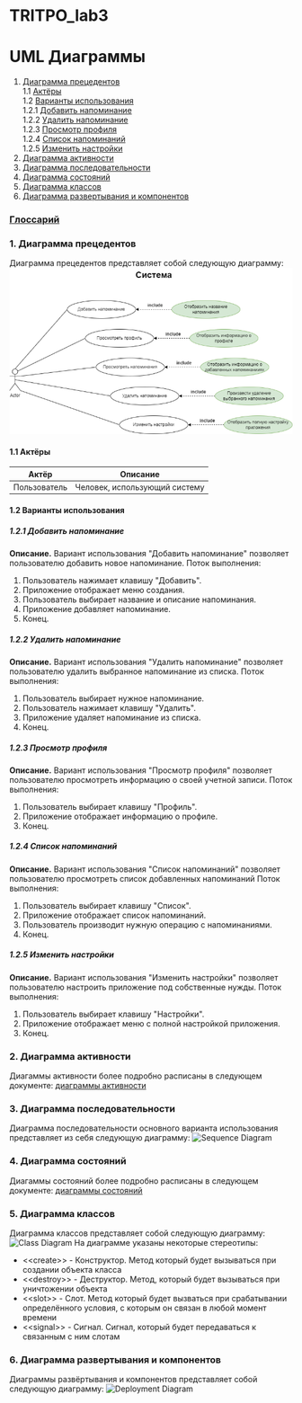 # TRITPO_lab3
# UML Диаграммы
1. [Диаграмма прецедентов](#1)<br>
1.1 [Актёры](#1.1)<br>
1.2 [Варианты использования](#1.2)<br>
1.2.1 [Добавить напоминание](#1.2.1)<br>
1.2.2 [Удалить напоминание](#1.2.2)<br>
1.2.3 [Просмотр профиля](#1.2.3)<br>
1.2.4 [Список напоминаний](#1.2.4)<br>
1.2.5 [Изменить настройки](#1.2.5)<br>
2. [Диаграмма активности](#2)
3. [Диаграмма последовательности](#3)
4. [Диаграмма состояний](#4)
5. [Диаграмма классов](#5)
6. [Диаграмма развертывания и компонентов](#6)

### [Глоссарий](https://github.com/Dufal/TRITPO_lab3/blob/main/Glossary.md)

### 1. Диаграмма прецедентов<a name="1"></a>
Диаграмма прецедентов представляет собой следующую диаграмму: 
![Precendent](https://github.com/Dufal/TRITPO_lab3/blob/main/Precendent.png)
#### 1.1 Актёры<a name="1.1"></a>
Актёр | Описание
--- | ---
Пользователь|Человек, использующий систему

#### 1.2 Варианты использования<a name="1.2"></a>
##### 1.2.1 Добавить напоминание<a name="1.2.1"></a>
**Описание.** Вариант использования "Добавить напоминание" позволяет пользователю добавить новое напоминание.
Поток выполнения:
1. Пользователь нажимает клавишу "Добавить".
2. Приложение отображает меню создания.
3. Пользователь выбирает название и описание напоминания.
4. Приложение добавляет напоминание.
5. Конец.
##### 1.2.2 Удалить напоминание<a name="1.2.2"></a>
**Описание.** Вариант использования "Удалить напоминание" позволяет пользователю удалить выбранное напоминание из списка.
Поток выполнения:
1. Пользователь выбирает нужное напоминание.
2. Пользователь нажимает клавишу "Удалить".
3. Приложение удаляет напоминание из списка.
4. Конец.
##### 1.2.3 Просмотр профиля<a name="1.2.3"></a>
**Описание.** Вариант использования "Просмотр профиля" позволяет пользователю просмотреть информацию о своей учетной записи.
Поток выполнения:
1. Пользователь выбирает клавишу "Профиль".
2. Приложение отображает информацию о профиле.
3. Конец.
##### 1.2.4 Список напоминаний<a name="1.2.4"></a>
**Описание.** Вариант использования "Список напоминаний" позволяет пользователю просмотреть список добавленных напоминаний
Поток выполнения:
1. Пользователь выбирает клавишу "Список".
2. Приложение отображает список напоминаний.
3. Пользователь производит нужную операцию с напоминаниями.
4. Конец.
##### 1.2.5 Изменить настройки<a name="1.2.5"></a>
**Описание.** Вариант использования "Изменить настройки" позволяет пользователю настроить приложение под собственные нужды.
Поток выполнения:
1. Пользователь выбирает клавишу "Настройки".
2. Приложение отображает меню с полной настройкой приложения.
3. Конец.

### 2. Диаграмма активности<a name="2"></a>
Диагаммы активности более подробно расписаны в следующем документе: [диаграммы активности](https://github.com/steppbol/B-Player/blob/master/documentation/uml-diagrams/Activity/README.md)

### 3. Диаграмма последовательности<a name="3"></a>
Диаграмма последовательности основного варианта использования представляет из себя следующую диаграмму:
![Sequence Diagram](https://raw.githubusercontent.com/steppbol/B-Player/master/documentation/uml-diagrams/Sequence/SequenceDiagram.png)

### 4. Диаграмма состояний<a name="4"></a>
Диагаммы состояний более подробно расписаны в следующем документе: [диаграммы состояний](https://github.com/steppbol/B-Player/blob/master/documentation/uml-diagrams/State/README.md)

### 5. Диаграмма классов<a name="5"></a>
Диаграмма классов представляет собой следующую диаграмму: 
![Class Diagram](https://raw.githubusercontent.com/steppbol/B-Player/master/documentation/uml-diagrams/Class/ClassDiagram.png)
На диаграмме указаны некоторые стереотипы:
* \<\<create\>\> - Конструктор. Метод который будет вызываться при создании объекта класса
* \<\<destroy\>\> - Деструктор. Метод, который будет вызываться при уничтожении объекта
* \<\<slot\>\> - Слот. Метод который будет вызваться при срабатывании определённого условия, с которым он связан в любой момент времени
* \<\<signal\>\> - Сигнал. Сигнал, который будет передаваться к связанным с ним слотам

### 6. Диаграмма развертывания и компонентов<a name="6"></a>
Диаграммы развёртывания и компонентов представляет собой следующую диаграмму: 
![Deployment Diagram](https://raw.githubusercontent.com/steppbol/B-Player/master/documentation/uml-diagrams/Deployment%20Component/Deployment.png)
